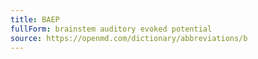 ```yaml
---
title: BAEP
fullForm: brainstem auditory evoked potential
source: https://openmd.com/dictionary/abbreviations/b
---
```

